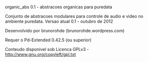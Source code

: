 organic_abs 0.1 - abstracoes organicas para puredata


Conjunto de abstracoes modulares para controle de audio e video no ambiente puredata. Versao atual 0.1 - outubro de 2012

Desenvolvido por brunorohde (brunorohde.wordpress.com)

Requer o Pd-Extended 0.42.5 (ou superior)


Conteudo disponivel sob Licenca GPLv3 - http://www.gnu.org/copyleft/gpl.txt
